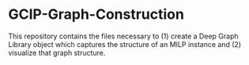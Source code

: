 # GCIP-Graph-Construction
This repository contains the files necessary to (1) create a Deep Graph Library object which captures the structure of an MILP instance and (2) visualize that graph structure.
